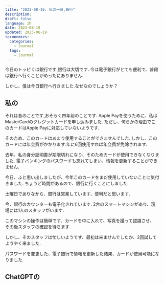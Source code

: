 ```yaml
---
title: "2023-08-16: 私の一日,銀行"
description: 
draft: false
language: zh
date: 2023-08-19
updated: 2023-08-19
taxonomies:
  categories:
    - Journal
  tags:
    - Journal
---
```


今日のトッピくは銀行です,銀行は大切です.
今は電子銀行がとても便利で、普段は銀行へ行くことがめったにありません.

しかし、僕は今日銀行へ行きました.なぜなのでしょうか？
<!-- more -->

## 私の
それは昔のことです,おそらく四年前のことです.
Apple Payを使うために、私はMasterCardのクレジットカードを申し込みました.
ただし、何らかの理由でこのカードはApple Payに対応していないようです.

そのため、このカードはあまり使用することができませんでした.
しかし、このカードには年会費がかかります.年に6回使用すれば年会費が免除されます.

去年、私の身分証明書が期限切れになり、そのためカードが使用できなくなりました.
電子バンキングのパスワードも忘れてしまい、情報を更新することができません.

今日、ふと思い出しましたが、今年このカードをまだ使用していないことに気付きました.
ちょうど時間があるので、銀行に行くことにしました.

土曜日でありなから、銀行は営業しています、便利だと思います.

今、銀行のカウンターも電子化されています.
2台のスマートマシンがあり、現場には1人のスタッフがいます.

このマシンの操作は簡単です、カードを中に入れて、写真を撮って認識させ、
その後スタッフの確認を待ちます.

しかし、そのスタッフは忙しいようです、最初は来ませんでしたか、2回試してようやく来ました.

パスワードを変更した、電子銀行で情報を更新した結果、カードが使用可能になりました.

## ChatGPTの

